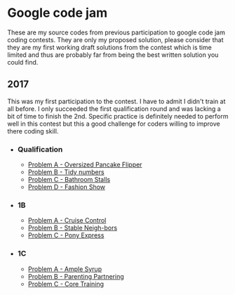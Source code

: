 # Google code jam

These are my source codes from previous participation to google code jam coding contests.
They are only my proposed solution, please consider that they are my first working draft solutions from the contest which is time limited and thus are probably far from being the best written solution you could find.

## 2017
This was my first participation to the contest. I have to admit I didn't train at all before. I only succeeded the first qualification round and was lacking a bit of time to finish the 2nd. Specific practice is definitely needed to perform well in this contest but this a good challenge for coders willing to improve there coding skill.

- ### Qualification
  - [Problem A - Oversized Pancake Flipper](https://code.google.com/codejam/contest/3264486/dashboard)
  - [Problem B - Tidy numbers](https://code.google.com/codejam/contest/3264486/dashboard#s=p1)
  - [Problem C - Bathroom Stalls](https://code.google.com/codejam/contest/3264486/dashboard#s=p2)
  - [Problem D - Fashion Show](https://code.google.com/codejam/contest/3264486/dashboard#s=p3)
- ### 1B
  - [Problem A - Cruise Control](https://code.google.com/codejam/contest/8294486/dashboard)
  - [Problem B - Stable Neigh-bors](https://code.google.com/codejam/contest/8294486/dashboard#s=p1)
  - [Problem C - Pony Express](https://code.google.com/codejam/contest/8294486/dashboard#s=p2)
- ### 1C
  - [Problem A - Ample Syrup](https://code.google.com/codejam/contest/3274486/dashboard)
  - [Problem B - Parenting Partnering ](https://code.google.com/codejam/contest/3274486/dashboard#s=p1)
  - [Problem C - Core Training ](https://code.google.com/codejam/contest/3274486/dashboard#s=p2)
